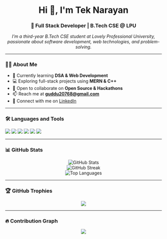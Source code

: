 <h1 align="center">Hi 👋, I'm Tek Narayan</h1>
<h3 align="center">🚀 Full Stack Developer | B.Tech CSE @ LPU</h3>

<p align="center">
  <i>I’m a third-year B.Tech CSE student at Lovely Professional University, passionate about software development, web technologies, and problem-solving.</i>
</p>

---

### 👨‍💻 About Me
- 🌱 Currently learning **DSA & Web Development**
- 💻 Exploring full-stack projects using **MERN & C++**
- 🤝 Open to collaborate on **Open Source & Hackathons**
- 📫 Reach me at **guddu20768@gmail.com**
- 💼 Connect with me on [LinkedIn](https://www.linkedin.com/in/tek-narayan/)

---

### 🛠️ Languages and Tools

<p>
  <img src="https://img.shields.io/badge/C++-00599C?style=for-the-badge&logo=cplusplus&logoColor=white"/>
  <img src="https://img.shields.io/badge/Python-3776AB?style=for-the-badge&logo=python&logoColor=white"/>
  <img src="https://img.shields.io/badge/HTML5-e34c26?style=for-the-badge&logo=html5&logoColor=white"/>
  <img src="https://img.shields.io/badge/CSS3-1572B6?style=for-the-badge&logo=css3&logoColor=white"/>
  <img src="https://img.shields.io/badge/JavaScript-F7DF1E?style=for-the-badge&logo=javascript&logoColor=black"/>
  <img src="https://img.shields.io/badge/React-61DAFB?style=for-the-badge&logo=react&logoColor=black"/>
</p>

---

### 📊 GitHub Stats

<p align="center">
  <img src="https://github-readme-stats.vercel.app/api?username=Narayan03-t&show_icons=true&theme=radical" alt="GitHub Stats"/>
  <br />
  <img src="https://streak-stats.demolab.com?user=Narayan03-t&theme=radical" alt="GitHub Streak"/>
  <br />
  <img src="https://github-readme-stats.vercel.app/api/top-langs/?username=Narayan03-t&layout=compact&theme=radical" alt="Top Languages"/>
</p>

---

### 🏆 GitHub Trophies

<p align="center">
  <img src="https://github-profile-trophy.vercel.app/?username=Narayan03-t&theme=monokai" />
</p>

---

### 🔥 Contribution Graph

<p align="center">
  <img src="https://github-readme-activity-graph.vercel.app/graph?username=Narayan03-t&theme=dracula" />
</p>

